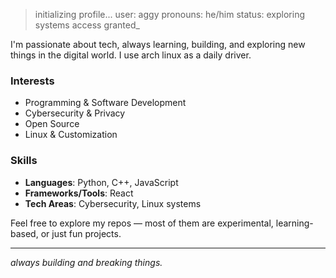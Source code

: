 > initializing profile...
> user: aggy
> pronouns: he/him
> status: exploring systems
> access granted_

I'm passionate about tech, always learning, building, and exploring new things in the digital world. I use arch linux as a daily driver.

### Interests
- Programming & Software Development  
- Cybersecurity & Privacy  
- Open Source  
- Linux & Customization  

### Skills
- **Languages**: Python, C++, JavaScript  
- **Frameworks/Tools**: React  
- **Tech Areas**: Cybersecurity, Linux systems

Feel free to explore my repos — most of them are experimental, learning-based, or just fun projects.

---
*always building and breaking things.*
